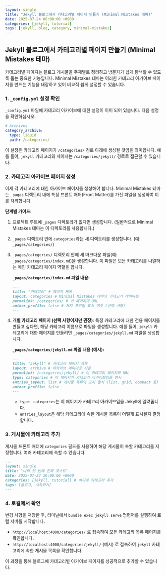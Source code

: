```yaml
---
layout: single
title: "Jekyll 블로그에서 카테고리별 페이지 만들기 (Minimal Mistakes 테마)"
date: 2025-07-24 00:00:00 +0900
categories: [jekyll, tutorial]
tags: [jekyll, blog, category, minimal-mistakes]
---
```


## Jekyll 블로그에서 카테고리별 페이지 만들기 (Minimal Mistakes 테마)

카테고리별 페이지는 블로그 게시물을 주제별로 정리하고 방문자가 쉽게 탐색할 수 있도록 돕는 중요한 기능입니다. Minimal Mistakes 테마는 이러한 카테고리 아카이브 페이지를 만드는 기능을 내장하고 있어 비교적 쉽게 설정할 수 있습니다.

### 1. `_config.yml` 설정 확인

`_config.yml` 파일에 카테고리 아카이브에 대한 설정이 이미 되어 있습니다. 다음 설정을 확인하십시오:

```yaml
# Archives
category_archive:
  type: liquid
  path: /categories/
```

이 설정은 카테고리 페이지가 `/categories/` 경로 아래에 생성될 것임을 의미합니다. 예를 들어, `jekyll` 카테고리의 페이지는 `/categories/jekyll/` 경로로 접근할 수 있습니다.

### 2. 카테고리 아카이브 페이지 생성

이제 각 카테고리에 대한 아카이브 페이지를 생성해야 합니다. Minimal Mistakes 테마는 `_pages` 디렉토리 내에 특정 프론트 매터(Front Matter)를 가진 파일을 생성하여 이를 처리합니다.

**단계별 가이드:**

1.  프로젝트 루트에 `_pages` 디렉토리가 없다면 생성합니다. (일반적으로 Minimal Mistakes 테마는 이 디렉토리를 사용합니다.)
2.  `_pages` 디렉토리 안에 `categories`라는 새 디렉토리를 생성합니다. (예: `_pages/categories/`)
3.  `_pages/categories/` 디렉토리 안에 새 마크다운 파일(예: `_pages/categories/index.md`)을 생성합니다. 이 파일은 모든 카테고리를 나열하는 메인 카테고리 페이지 역할을 합니다.

    **`_pages/categories/index.md` 파일 내용:**
    ```markdown
    ---
    title: "카테고리" # 페이지 제목
    layout: categories # Minimal Mistakes 테마의 카테고리 레이아웃
    permalink: /categories/ # 이 페이지의 URL
    author_profile: false # 저자 프로필 표시 여부 (선택 사항)
    ---
    ```

4.  **개별 카테고리 페이지 (선택 사항이지만 권장)**: 특정 카테고리에 대한 전용 페이지를 만들고 싶다면, 해당 카테고리 이름으로 파일을 생성합니다. 예를 들어, `jekyll` 카테고리에 대한 페이지를 만들려면 `_pages/categories/jekyll.md` 파일을 생성합니다.

    **`_pages/categories/jekyll.md` 파일 내용 (예시):**
    ```markdown
    ---
    title: "Jekyll" # 카테고리 페이지 제목
    layout: archive # 아카이브 레이아웃 사용
    permalink: /categories/jekyll/ # 이 카테고리 페이지의 URL
    type: categories # 이 페이지가 카테고리 아카이브임을 명시
    entries_layout: list # 게시물 목록의 표시 형식 (list, grid, compact 등)
    author_profile: false
    ---
    ```
    *   `type: categories`는 이 페이지가 카테고리 아카이브임을 Jekyll에 알려줍니다.
    *   `entries_layout`은 해당 카테고리에 속한 게시물 목록이 어떻게 표시될지 결정합니다.

### 3. 게시물에 카테고리 추가

게시물 프론트 매터에 `categories` 필드를 사용하여 해당 게시물이 속할 카테고리를 지정합니다. 여러 카테고리에 속할 수 있습니다.

```markdown
---
layout: single
title: "나의 첫 번째 진짜 포스트"
date: 2025-07-23 10:00:00 +0900
categories: [jekyll, tutorial] # 여기에 카테고리 추가
tags: [블로그, 시작하기]
---
```

### 4. 로컬에서 확인

변경 사항을 저장한 후, 터미널에서 `bundle exec jekyll serve` 명령어를 실행하여 로컬 서버를 시작합니다.

*   `http://localhost:4000/categories/` 로 접속하여 모든 카테고리 목록 페이지를 확인합니다.
*   `http://localhost:4000/categories/jekyll/` (예시) 로 접속하여 `jekyll` 카테고리에 속한 게시물 목록을 확인합니다.

이 과정을 통해 블로그에 카테고리별 아카이브 페이지를 성공적으로 추가할 수 있습니다.
